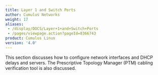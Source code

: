 ```yaml
---
title: Layer 1 and Switch Ports
author: Cumulus Networks
weight: 17
aliases:
 - /display/DOCS/Layer+1+and+Switch+Ports
 - /pages/viewpage.action?pageId=8366743
product: Cumulus Linux
version: '4.0'
---
```

This section discusses how to configure network interfaces and DHCP delays and servers. The Prescriptive Topology Manager (PTM) cabling verification tool is also discussed.
